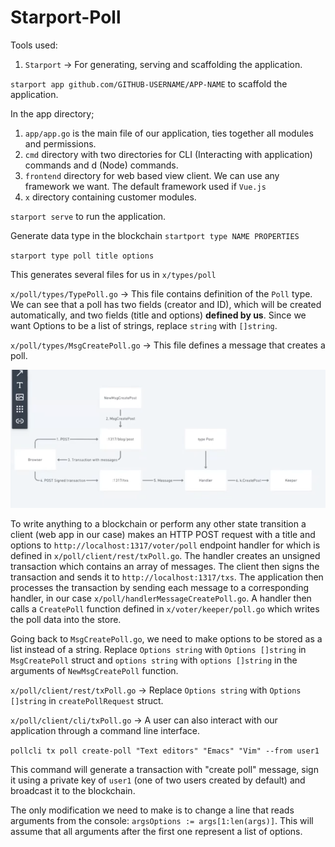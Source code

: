 # Starport-Poll

Tools used:
1. `Starport` -> For generating, serving and scaffolding the application.

`starport app github.com/GITHUB-USERNAME/APP-NAME` to scaffold the application.

In the app directory;
1. `app/app.go` is the main file of our application, ties together all modules and permissions.
2. `cmd` directory with two directories for CLI (Interacting with application) commands and d (Node) commands.
3. `frontend` directory for web based view client. We can use any framework we want. The default framework used if `Vue.js`
4. `x` directory containing customer modules.

`starport serve` to run the application.


Generate data type in the blockchain
`startport type NAME PROPERTIES`

`starport type poll title options`

This generates several files for us in `x/types/poll`

`x/poll/types/TypePoll.go` -> This file contains definition of the `Poll` type. We can see that a poll has two fields (creator and ID), which will be created automatically, and two fields (title and options) **defined by us**. Since we want Options to be a list of strings, replace `string` with `[]string`.

`x/poll/types/MsgCreatePoll.go` -> This file defines a message that creates a poll.

![](transactionFlow.png)

To write anything to a blockchain or perform any other state transition a client (web app in our case) makes an HTTP POST request with a title and options to `http://localhost:1317/voter/poll` endpoint handler for which is defined in `x/poll/client/rest/txPoll.go`. The handler creates an unsigned transaction which contains an array of messages. The client then signs the transaction and sends it to `http://localhost:1317/txs`. The application then processes the transaction by sending each message to a corresponding handler, in our case `x/poll/handlerMessageCreatePoll.go`. A handler then calls a `CreatePoll` function defined in `x/voter/keeper/poll.go` which writes the poll data into the store.

Going back to `MsgCreatePoll.go`, we need to make options to be stored as a list instead of a string. Replace `Options string` with `Options []string` in `MsgCreatePoll` struct and `options string` with `options []string` in the arguments of `NewMsgCreatePoll` function.

`x/poll/client/rest/txPoll.go` -> Replace `Options string` with `Options []string` in `createPollRequest` struct.

`x/poll/client/cli/txPoll.go` -> A user can also interact with our application through a command line interface.

`pollcli tx poll create-poll "Text editors" "Emacs" "Vim" --from user1`

This command will generate a transaction with "create poll" message, sign it using a private key of `user1` (one of two users created by default) and broadcast it to the blockchain.

The only modification we need to make is to change a line that reads arguments from the console: `argsOptions := args[1:len(args)]`. This will assume that all arguments after the first one represent a list of options.